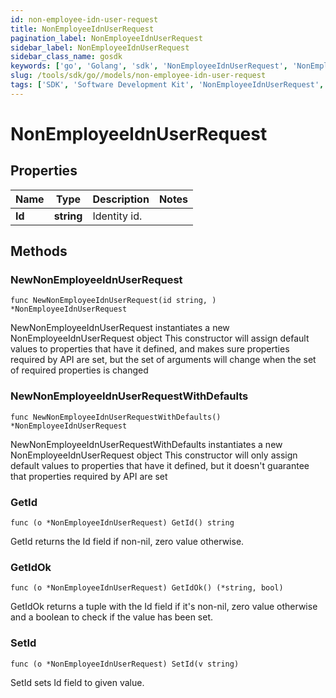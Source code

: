 ```yaml
---
id: non-employee-idn-user-request
title: NonEmployeeIdnUserRequest
pagination_label: NonEmployeeIdnUserRequest
sidebar_label: NonEmployeeIdnUserRequest
sidebar_class_name: gosdk
keywords: ['go', 'Golang', 'sdk', 'NonEmployeeIdnUserRequest', 'NonEmployeeIdnUserRequest'] 
slug: /tools/sdk/go//models/non-employee-idn-user-request
tags: ['SDK', 'Software Development Kit', 'NonEmployeeIdnUserRequest', 'NonEmployeeIdnUserRequest']
---
```


# NonEmployeeIdnUserRequest

## Properties

Name | Type | Description | Notes
------------ | ------------- | ------------- | -------------
**Id** | **string** | Identity id. | 

## Methods

### NewNonEmployeeIdnUserRequest

`func NewNonEmployeeIdnUserRequest(id string, ) *NonEmployeeIdnUserRequest`

NewNonEmployeeIdnUserRequest instantiates a new NonEmployeeIdnUserRequest object
This constructor will assign default values to properties that have it defined,
and makes sure properties required by API are set, but the set of arguments
will change when the set of required properties is changed

### NewNonEmployeeIdnUserRequestWithDefaults

`func NewNonEmployeeIdnUserRequestWithDefaults() *NonEmployeeIdnUserRequest`

NewNonEmployeeIdnUserRequestWithDefaults instantiates a new NonEmployeeIdnUserRequest object
This constructor will only assign default values to properties that have it defined,
but it doesn't guarantee that properties required by API are set

### GetId

`func (o *NonEmployeeIdnUserRequest) GetId() string`

GetId returns the Id field if non-nil, zero value otherwise.

### GetIdOk

`func (o *NonEmployeeIdnUserRequest) GetIdOk() (*string, bool)`

GetIdOk returns a tuple with the Id field if it's non-nil, zero value otherwise
and a boolean to check if the value has been set.

### SetId

`func (o *NonEmployeeIdnUserRequest) SetId(v string)`

SetId sets Id field to given value.



